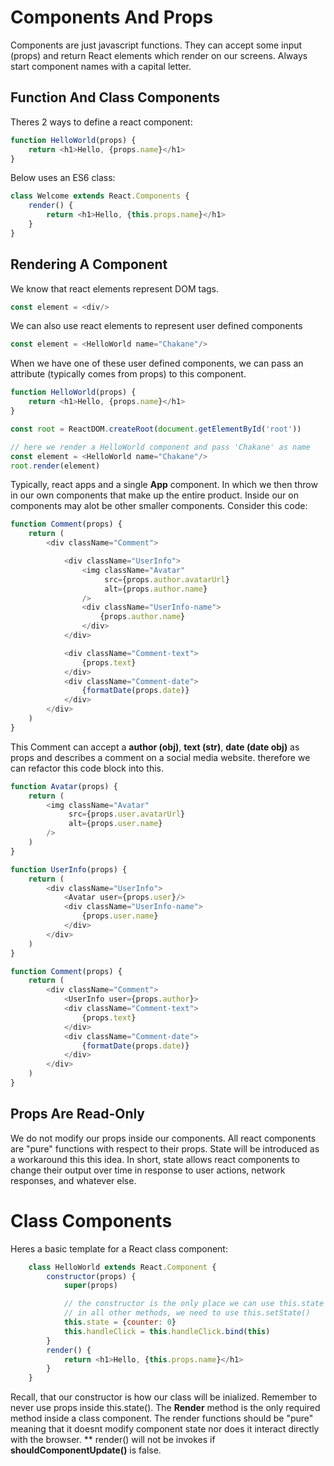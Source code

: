 # Components And Props
Components are just javascript functions. They can accept some input (props) and return React elements which render on our screens. Always start component names with a capital letter.

## Function And Class Components
Theres 2 ways to define a react component:

```javascript
function HelloWorld(props) {
    return <h1>Hello, {props.name}</h1>
}
```

Below uses an ES6 class:
```javascript
class Welcome extends React.Components {
    render() {
        return <h1>Hello, {this.props.name}</h1>
    }
}
```

## Rendering A Component
We know that react elements represent DOM tags.

```javascript
const element = <div/>
```

We can also use react elements to represent user defined components

```javascript
const element = <HelloWorld name="Chakane"/>
```

When we have one of these user defined components, we can pass an attribute (typically comes from props) to this component.

```javascript
function HelloWorld(props) {
    return <h1>Hello, {props.name}</h1>
}

const root = ReactDOM.createRoot(document.getElementById('root'))

// here we render a HelloWorld component and pass 'Chakane' as name
const element = <HelloWorld name="Chakane"/>
root.render(element)
```

Typically, react apps and a single <b>App</b> component. In which we then throw in our own components that make up the entire product. Inside our on components may alot be other smaller components. Consider this code:

```javascript
function Comment(props) {
    return (
        <div className="Comment">

            <div className="UserInfo">
                <img className="Avatar"
                     src={props.author.avatarUrl}
                     alt={props.author.name} 
                />
                <div className="UserInfo-name">
                    {props.author.name}
                </div>
            </div>

            <div className="Comment-text">
                {props.text}
            </div>
            <div className="Comment-date">
                {formatDate(props.date)}
            </div>
        </div>
    )
}
```
This Comment can accept a <b>author (obj)</b>, <b>text (str)</b>, <b>date (date obj)</b> as props and describes a comment on a social media website. therefore we can refactor this code block into this.

```javascript
function Avatar(props) {
    return (
        <img className="Avatar"
             src={props.user.avatarUrl}
             alt={props.user.name}
        />
    )
}

function UserInfo(props) {
    return (
        <div className="UserInfo">
            <Avatar user={props.user}/>
            <div className="UserInfo-name">
                {props.user.name}
            </div>
        </div>
    )
}

function Comment(props) {
    return (
        <div className="Comment">
            <UserInfo user={props.author}>
            <div className="Comment-text">
                {props.text}
            </div>
            <div className="Comment-date">
                {formatDate(props.date)}
            </div>
        </div>
    )
}
```

## Props Are Read-Only
We do not modify our props inside our components. All react components are "pure" functions with respect to their props. State will be introduced as a workaround this this idea. In short, state allows react components to change their output over time in response to user actions, network responses, and whatever else. 

# Class Components 
Heres a basic template for a React class component:

```javascript   
    class HelloWorld extends React.Component {
        constructor(props) {
            super(props)

            // the constructor is the only place we can use this.state
            // in all other methods, we need to use this.setState()
            this.state = {counter: 0}
            this.handleClick = this.handleClick.bind(this)
        }
        render() {
            return <h1>Hello, {this.props.name}</h1>
        }
    }
```

Recall, that our constructor is how our class will be inialized. Remember to never use props inside this.state(). The <b>Render</b> method is the only required method inside a class component. The render functions should be "pure" meaning that it doesnt modify component state nor does it interact directly with the browser. ** render() will not be invokes if <b>shouldComponentUpdate()</b> is false.


